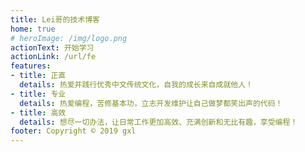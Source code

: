 ```yaml
---
title: Lei哥的技术博客
home: true
# heroImage: /img/logo.png
actionText: 开始学习
actionLink: /url/fe
features:
- title: 正直
  details: 热爱并践行优秀中文传统文化，自我的成长来自成就他人！
- title: 专业
  details: 热爱编程，苦修基本功，立志开发维护让自己做梦都笑出声的代码！
- title: 高效
  details: 想尽一切办法，让日常工作更加高效、充满创新和无比有趣，享受编程！
footer: Copyright © 2019 gxl
---
```




